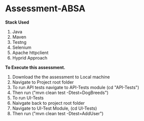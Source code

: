 # Assessment-ABSA
**Stack Used**
1. Java
2. Maven
3. Testng
4. Selenium
5. Apache httpclient
6. Hyprid Approach

**To Execute this assessment.**
1. Download the the assessment to Local machine
2. Navigate to Project root folder
3. To run API tests navigate to API-Tests module (cd "API-Tests")
4. Then run ("mvn clean test -Dtest=DogBreeds")
5. To run UI-Tests
6. Naivgate back to project root folder
7. Navigate to UI-Test Module, (cd UI-Tests)
8.  Then run ("mvn clean test -Dtest=AddUser")  


